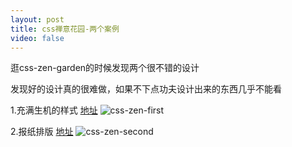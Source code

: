 ```yaml
---
layout: post
title: css禅意花园-两个案例
video: false
---
```


逛css-zen-garden的时候发现两个很不错的设计

发现好的设计真的很难做，如果不下点功夫设计出来的东西几乎不能看

1.充满生机的样式  [地址](http://www.csszengarden.com/132/)
![css-zen-first]({{site.baseurl}}/content/images/css-zen-first.png)

2.报纸排版  [地址](http://www.csszengarden.com/091/)
![css-zen-second]({{site.baseurl}}/content/images/css-zen-second.png)

